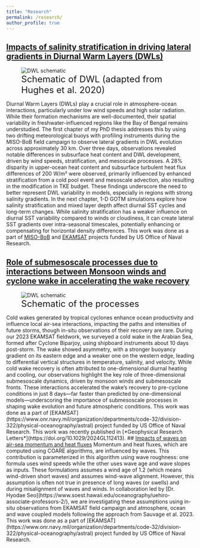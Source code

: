 ```yaml
---
title: "Research"
permalink: /research/
author_profile: true
---
```


## <ins>Impacts of salinity stratification in driving lateral gradients in Diurnal Warm Layers (DWLs)</ins>
<figure>
  <img
  src="https://kerhalkarsid.github.io/files/DWL.png"
  alt="DWL schematic">
  <figcaption style="font-size: 24px">Schematic of DWL (adapted from Hughes et al. 2020)</figcaption>
</figure>


Diurnal Warm Layers (DWLs) play a crucial role in atmosphere-ocean interactions, particularly under low wind speeds and high solar radiation. While their formation mechanisms are well-documented, their spatial variability in freshwater-influenced regions like the Bay of Bengal remains understudied. The first chapter of my PhD thesis addresses this by using two drifting meteorological buoys with profiling instruments during the MISO-BoB field campaign to observe lateral gradients in DWL evolution across approximately 30 km. Over three days, observations revealed notable differences in subsurface heat content and DWL development, driven by wind speeds, stratification, and mesoscale processes. A 28% disparity in upper-ocean heat content and subsurface turbulent heat flux differences of 200 W/m² were observed, primarily influenced by enhanced stratification from a cold pool event and mesoscale advection, also resulting in the modification in TKE budget. These findings underscore the need to better represent DWL variability in models, especially in regions with strong salinity gradients. In the next chapter, 1-D GOTM simulations explore how salinity stratification and mixed layer depth affect diurnal SST cycles and long-term changes. While salinity stratification has a weaker influence on diurnal SST variability compared to winds or cloudiness, it can create lateral SST gradients over intra-seasonal timescales, potentially enhancing or compensating for horizontal density differences. This work was done as a part of [MISO-BoB](https://www.onr.navy.mil/organization/departments/code-32/division-322/physical-oceanography/miso-bob-dri) and [EKAMSAT](https://www.onr.navy.mil/organization/departments/code-32/division-322/physical-oceanography/astral) projects funded by US Office of Naval Research.

## <ins>Role of submesoscale processes due to interactions between Monsoon winds and cyclone wake in accelerating the wake recovery</ins>
<figure>
  <img
  src="https://kerhalkarsid.github.io/files/schematic_figure5.png"
  alt="DWL schematic">
  <figcaption style="font-size: 24px">Schematic of the processes</figcaption>
</figure>
Cold wakes generated by tropical cyclones enhance ocean productivity and influence local air-sea interactions, impacting the paths and intensities of future storms, though in-situ observations of their recovery are rare. During our 2023 EKAMSAT fieldwork, we surveyed a cold wake in the Arabian Sea, formed after Cyclone Biparjoy, using shipboard instruments about 10 days post-storm. The wake showed asymmetry, with a stronger buoyancy gradient on its eastern edge and a weaker one on the western edge, leading to differential vertical structures in temperature, salinity, and velocity. While cold wake recovery is often attributed to one-dimensional diurnal heating and cooling, our observations highlight the key role of three-dimensional submesoscale dynamics, driven by monsoon winds and submesoscale fronts. These interactions accelerated the wake’s recovery to pre-cyclone conditions in just 8 days—far faster than predicted by one-dimensional models—underscoring the importance of submesoscale processes in shaping wake evolution and future atmospheric conditions. This work was done as a part of [EKAMSAT](https://www.onr.navy.mil/organization/departments/code-32/division-322/physical-oceanography/astral) project funded by US Office of Naval Research. This work was recently published in [*Geophysical Research Letters*](https://doi.org/10.1029/2024GL112413).
## <ins>Impacts of waves on air-sea momentum and heat fluxes</ins>
Momentum and heat fluxes, which are computed using COARE algorithms, are influenced by waves. This contribution is parameterized in this algorithm using wave roughness: one formula uses wind speeds while the other uses wave age and wave slopes as inputs. These formulations assumes a wind age of 1.2 (which means wind-driven short waves) and assumes wind-wave alignment. However, this assumption is often not true in presence of long waves (or swells) and during misalignment of waves and winds. In collaboration led by [Dr. Hyodae Seo](https://www.soest.hawaii.edu/oceanography/uehiro-associate-professors-2/), we are investigating these assumptions using in-situ observations from EKAMSAT field campaign and atmosphere, ocean and wave coupled models following the approach from Sauvage et al. 2023. This work was done as a part of [EKAMSAT](https://www.onr.navy.mil/organization/departments/code-32/division-322/physical-oceanography/astral) project funded by US Office of Naval Research.